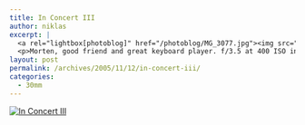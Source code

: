 ```yaml
---
title: In Concert III
author: niklas
excerpt: |
  <a rel="lightbox[photoblog]" href="/photoblog/MG_3077.jpg"><img src="/photoblog/MG_3077.thumb.jpg" alt="In Concert III" title="In Concert III"/></a>
  <p>Morten, good friend and great keyboard player. f/3.5 at 400 ISO in 1/200 second. Slightly cropped</p>
layout: post
permalink: /archives/2005/11/12/in-concert-iii/
categories:
  - 30mm
---
```

<a rel="lightbox[photoblog]" href="/photoblog/MG_3077.jpg"><img src="/photoblog/MG_3077.sized.jpg" alt="In Concert III" title="In Concert III" /></a>